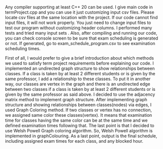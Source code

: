 Any compiler supporting at least C++ 20 can be used. I give main code in termProject.cpp and you can use it just customizing input csv files. 
Please locate csv files at the same location with the project. If our code cannot find input files, it will not work properly. 
You just need to change input files to test our program without customizing header columns. I performed many tests and tried many input sets . 
Also, after compiling and running our code, you can check console screen to be sure that exam scheduling is generated or not. If generated, go to exam_schedule_program.csv to see examination scheduling times.

First of all, I would prefer to give a brief introduction about which methods we used to satisfy term project requirements before explaining our code. I implemented an undirected graph structure to show relationships between classes. 
If a class is taken by at least 2 different students or is given by the same professor, I add a relationship to these classes. 
To put it in another way, our classes are vertex in the graph and there is an undirected edge between two classes if a class is taken by at least 2 different students or is given by the same professor as said above.
I decided to use the adjacency matrix method to implement graph structure. After implementing graph structure and showing relationships between classes(nodes) via edges, I used Graph Coloring method. 
If two classes or vertex has no connection, we assigned same color these classes(vertex). It means that examination time for classes having the same color can be at the same time and we defined examination times following that. 
The last point is that I decided to use Welsh Powell Graph coloring algorithm. So, Welsh Powell algorithm is implemented in graphColouring.
As a last point, output is the final schedule, including assigned exam times for each class, and any blocked hour.
